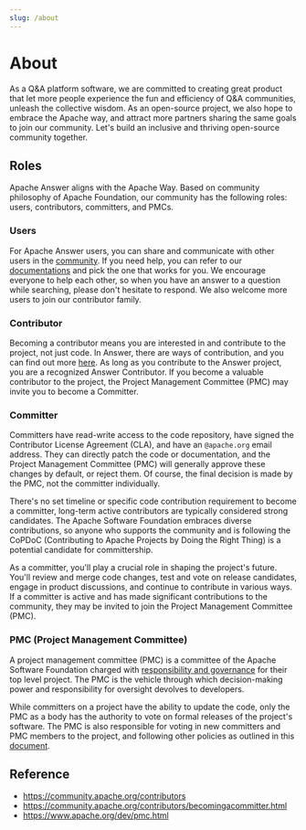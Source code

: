 ```yaml
---
slug: /about
---
```

# About

As a Q&A platform software, we are committed to creating great product that let more people experience the fun and efficiency of Q&A communities, unleash the collective wisdom. As an open-source project, we also hope to embrace the Apache way, and attract more partners sharing the same goals to join our community. Let's build an inclusive and thriving open-source community together.

## Roles

Apache Answer aligns with the Apache Way. Based on community philosophy of Apache Foundation, our community has the following roles: users, contributors, committers, and PMCs.

### Users

For Apache Answer users, you can share and communicate with other users in the [community](/community). If you need help, you can refer to our [documentations](/docs) and pick the one that works for you. We encourage everyone to help each other, so when you have an answer to a question while searching, please don't hesitate to respond. We also welcome more users to join our contributor family.

### Contributor

Becoming a contributor means you are interested in and contribute to the project, not just code. In Answer, there are ways of contribution, and you can find out more [here](/community/contributing). As long as you contribute to the Answer project, you are a recognized Answer Contributor. If you become a valuable contributor to the project, the Project Management Committee (PMC) may invite you to become a Committer.

### Committer

Committers have read-write access to the code repository, have signed the Contributor License Agreement (CLA), and have an `@apache.org` email address. They can directly patch the code or documentation, and the Project Management Committee (PMC) will generally approve these changes by default, or reject them. Of course, the final decision is made by the PMC, not the committer individually.

There's no set timeline or specific code contribution requirement to become a committer, long-term active contributors are typically considered strong candidates. The Apache Software Foundation embraces diverse contributions, so anyone who supports the community and is following the CoPDoC (Contributing to Apache Projects by Doing the Right Thing) is a potential candidate for committership.

As a committer, you'll play a crucial role in shaping the project's future. You'll review and merge code changes, test and vote on release candidates, engage in product discussions, and continue to contribute in various ways. If a committer is active and has made significant contributions to the community, they may be invited to join the Project Management Committee (PMC).

### PMC (Project Management Committee)

A project management committee (PMC) is a committee of the Apache Software Foundation charged with [responsibility and governance](https://www.apache.org/foundation/governance/pmcs.html) for their top level project. The PMC is the vehicle through which decision-making power and responsibility for oversight devolves to developers.

While committers on a project have the ability to update the code, only the PMC as a body has the authority to vote on formal releases of the project's software. The PMC is also responsible for voting in new committers and PMC members to the project, and following other policies as outlined in this [document](https://www.apache.org/dev/pmc.html#policy).

## Reference

- <https://community.apache.org/contributors>
- <https://community.apache.org/contributors/becomingacommitter.html>
- <https://www.apache.org/dev/pmc.html>
